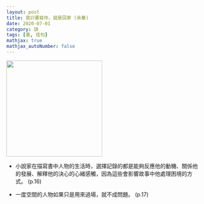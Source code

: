 ```yaml
---
layout: post
title: 我只要寫作，就是回家 (余華)
date: 2020-07-01
category: 訣
tags: [書, 佳句]
mathjax: true
mathjax_autoNumber: false
---
```


<img src="https://doltegg.github.io/book/images/writinghome.jpg" style="width:250px;"/>

- 小說家在描寫書中人物的生活時，選擇記錄的都是能夠反應他的動機、關係他的發展、解釋他的決心的心緒感觸，因為這些會影響故事中他處理困境的方式。 (p.16)

- 一度空間的人物如果只是用來過場，就不成問題。 (p.17)


